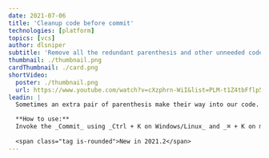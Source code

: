 ```yaml
---
date: 2021-07-06
title: 'Cleanup code before commit'
technologies: [platform]
topics: [vcs]
author: dlsniper
subtitle: 'Remove all the redundant parenthesis and other unneeded code before commit'
thumbnail: ./thumbnail.png
cardThumbnail: ./card.png
shortVideo:
  poster: ./thumbnail.png
  url: https://www.youtube.com/watch?v=cXzphrn-WiI&list=PLM-t1Z4tbFflp57RnfgjXOdpOg6fLhs_q&index=14
leadin: |
  Sometimes an extra pair of parenthesis make their way into our code. Since it's not needed to improve the clarity or help the code function in any way, its better to remove it. That's why, it's useful to run a _Cleanup_ step before the code reaches upstream.

  **How to use:**
  Invoke the _Commit_ using _Ctrl + K on Windows/Linux_ and _⌘ + K on macOS_, then select the _Commit options_, and select the **Cleanup** feature.
  
  <span class="tag is-rounded">New in 2021.2</span>
---
```

